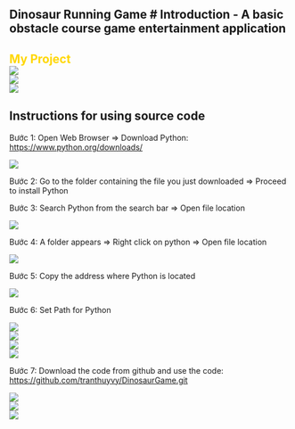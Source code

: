 <h2>Dinosaur Running Game
# Introduction
    - A basic obstacle course game entertainment application

<h2><font color="gold">My Project</font></br>
<img src="images/1.png"></br>
<img src="images/3.png"></br>
<img src="images/2.png">

<h2> Instructions for using source code </h2>

Bước 1: Open Web Browser => Download Python: https://www.python.org/downloads/</br>

<img src="images/4.png"></br>

Bước 2: Go to the folder containing the file you just downloaded => Proceed to install Python

Bước 3: Search Python from the search bar => Open file location </br>

<img src="images/5.png"></br>

Bước 4: A folder appears => Right click on python => Open file location </br>

<img src="images/6.png"></br>

Bước 5: Copy the address where Python is located </br>

<img src="images/7.png"></br>

Bước 6: Set Path for Python </br>

<img src="images/8.png"></br>
<img src="images/9.png"></br>
<img src="images/10.png"></br>
<img src="images/11.png"></br>

Bước 7: Download the code from github and use the code: https://github.com/tranthuyvy/DinosaurGame.git </br>

<img src="images/15.png"></br>
<img src="images/16.png"></br>
<img src="images/17.png"></br>
